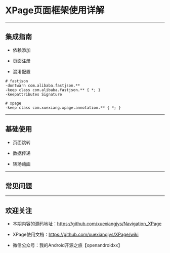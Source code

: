 
# XPage页面框架使用详解

---

## 集成指南

* 依赖添加

* 页面注册

* 混淆配置

```
# fastjson
-dontwarn com.alibaba.fastjson.**
-keep class com.alibaba.fastjson.** { *; }
-keepattributes Signature

# xpage
-keep class com.xuexiang.xpage.annotation.** { *; }
```

---

## 基础使用

* 页面跳转

* 数据传递

* 转场动画

---

## 常见问题


---

## 欢迎关注

* 本期内容的源码地址：https://github.com/xuexiangjys/Navigation_XPage

* XPage使用文档：https://github.com/xuexiangjys/XPage/wiki

* 微信公众号：我的Android开源之旅【openandroidxx】





